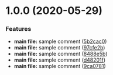 # 1.0.0 (2020-05-29)


### Features

* **main file:** sample comment ([5b2cac0](https://github.com/gary1998/sample/commit/5b2cac0d2025e86af5ce59683df3e6ffb54359be))
* **main file:** sample comment ([97cfe2b](https://github.com/gary1998/sample/commit/97cfe2bb2017f4ea84ab575f96aff0d8835bfdec))
* **main file:** sample comment ([8488e5b](https://github.com/gary1998/sample/commit/8488e5b0697b61cbf454b3b6d62c1c89d2f2e481))
* **main file:** sample comment ([d48201f](https://github.com/gary1998/sample/commit/d48201f546abb111f20f5603d861a86b40ca1ef9))
* **main file:** sample comment ([9ca0781](https://github.com/gary1998/sample/commit/9ca078149c975bc4c80d15c6f6af8064def688a3))
